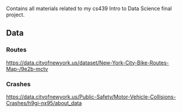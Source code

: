 Contains all materials related to my cs439 Intro to Data Science final project. 

## Data 
### Routes 
https://data.cityofnewyork.us/dataset/New-York-City-Bike-Routes-Map-/9e2b-mctv
### Crashes 
https://data.cityofnewyork.us/Public-Safety/Motor-Vehicle-Collisions-Crashes/h9gi-nx95/about_data
